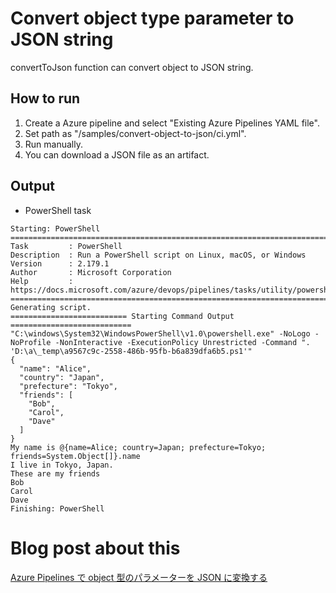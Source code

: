 # Convert object type parameter to JSON string
convertToJson function can convert object to JSON string.

## How to run
1. Create a Azure pipeline and select "Existing Azure Pipelines YAML file".
1. Set path as "/samples/convert-object-to-json/ci.yml".
1. Run manually.
1. You can download a JSON file as an artifact.

## Output
- PowerShell task
```
Starting: PowerShell
==============================================================================
Task         : PowerShell
Description  : Run a PowerShell script on Linux, macOS, or Windows
Version      : 2.179.1
Author       : Microsoft Corporation
Help         : https://docs.microsoft.com/azure/devops/pipelines/tasks/utility/powershell
==============================================================================
Generating script.
========================== Starting Command Output ===========================
"C:\windows\System32\WindowsPowerShell\v1.0\powershell.exe" -NoLogo -NoProfile -NonInteractive -ExecutionPolicy Unrestricted -Command ". 'D:\a\_temp\a9567c9c-2558-486b-95fb-b6a839dfa6b5.ps1'"
{
  "name": "Alice",
  "country": "Japan",
  "prefecture": "Tokyo",
  "friends": [
    "Bob",
    "Carol",
    "Dave"
  ]
}
My name is @{name=Alice; country=Japan; prefecture=Tokyo; friends=System.Object[]}.name
I live in Tokyo, Japan.
These are my friends
Bob
Carol
Dave
Finishing: PowerShell
```

# Blog post about this
[Azure Pipelines で object 型のパラメーターを JSON に変換する](https://qiita.com/t104/items/b81d87e9e54db7a7e4e1)
